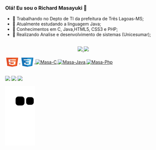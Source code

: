 ### Olá! Eu sou o Richard Masayuki 👋

- 🔭 Trabalhando no Depto de TI da prefeitura de Três Lagoas-MS;
- 🌱 Atualmente estudando a linguagem Java;
- 💬 Conhecimentos em C, Java,HTML5, CSS3 e PHP;
- 👾 Realizando Analise e desenvolvimento de sistemas (Unicesumar);
##


<div align="center">
  <a href="https://github.com/RMTerayama">
  <img height="150em" src="https://github-readme-stats.vercel.app/api?username=RMTerayama&show_icons=true&theme=github_dark&include_all_commits=true&count_private=true"/>
  <img height="150em" src="https://github-readme-stats.vercel.app/api/top-langs/?username=RMTerayama&layout=compact&langs_count=7&theme=github_dark"/>
</div>
  
  

  <div style="display: inline_block"><br>
  <img align="center" alt="Masa-HTML5" height="30" width="45"  src="https://raw.githubusercontent.com/devicons/devicon/master/icons/html5/html5-original.svg">
  <img align="center" alt="Masa-CSS3" height="30" width="45"   src="https://raw.githubusercontent.com/devicons/devicon/master/icons/css3/css3-original.svg">
  <img align="center" alt="Masa-C" height="30" width="45"      src="https://cdn.jsdelivr.net/gh/devicons/devicon/icons/c/c-original.svg">
  <img align="center" alt="Masa-Java" height="30" width="45"   src="https://cdn.jsdelivr.net/gh/devicons/devicon/icons/java/java-original.svg" />
  <img align="center" alt="Masa-Php" height="30" width="45"   src="https://cdn.jsdelivr.net/gh/devicons/devicon@v2.15.1/devicon.min.css" />

  
  
  </div>
  
 ##
  
  <div> 
  <a href="https://instagram.com/rmasayuki" target="_blank"><img src="https://img.shields.io/badge/-Instagram-%23E4405F?style=for-the-badge&logo=instagram&logoColor=white" target="_blank"></a>
 <!-- <a href="https://discord.gg/wagxzStdcR" target="_blank"><img src="https://img.shields.io/badge/Discord-7289DA?style=for-the-badge&logo=discord&logoColor=white" target="_blank"></a>  -->
  <a href = "mailto:rmterayama.2000@gmail.com"><img src="https://img.shields.io/badge/-Gmail-%23333?style=for-the-badge&logo=gmail&logoColor=white" target="_blank"></a>
  <a href="https://www.linkedin.com/in/richardmasayuki" target="_blank"><img src="https://img.shields.io/badge/-LinkedIn-%230077B5?style=for-the-badge&logo=linkedin&logoColor=white" target="_blank"></a> 

  ![Snake animation](https://github.com/RMTerayama/RMTerayama/blob/output/github-contribution-grid-snake.svg)
 
</div>

